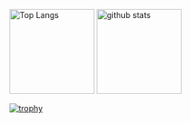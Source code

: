 <p align="left"> 
  <img alt="Top Langs" height="150px" src="https://github-readme-stats-snowy-psi-42.vercel.app/api/top-langs/?username=kohei-kp&layout=compact&count_private=true&show_icons=true&theme=onedark" />
  <img alt="github stats" height="150px" src="https://github-readme-stats-snowy-psi-42.vercel.app/api?username=kohei-kp&count_private=true&show_icons=true&show_icons=true&theme=onedark" />
</p>

[![trophy](https://github-profile-trophy.vercel.app/?username=kohei-kp&theme=onedark&column=7
)](https://github.com/ryo-ma/github-profile-trophy)
